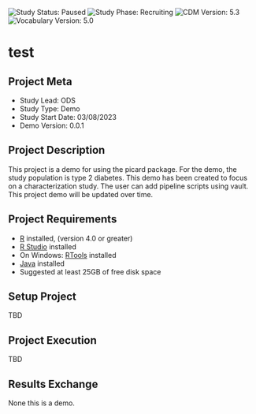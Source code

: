 <img src="https://img.shields.io/badge/Study%20Status-Active-limegreen.svg" alt="Study Status: Paused"/> <img src="https://img.shields.io/badge/Study%20Phase-Initialized-gainsboro.svg" alt="Study Phase: Recruiting"/> <img src="https://img.shields.io/badge/CDM%20Version-5.3-dodgerblue.svg" alt="CDM Version: 5.3"/> <img src="https://img.shields.io/badge/Vocabulary%20Version-5.0-rosybrown.svg" alt="Vocabulary Version: 5.0"/>

# test

## Project Meta

-   Study Lead: ODS
-   Study Type: Demo
-   Study Start Date: 03/08/2023
-   Demo Version: 0.0.1

## Project Description

This project is a demo for using the picard package. For the demo, the study population is type 2 diabetes. This demo has been created to focus on a characterization study. The user can add pipeline scripts using vault. This project demo will be updated over time. 

## Project Requirements

-   [R](https://cloud.r-project.org/) installed, (version 4.0 or greater)
-   [R Studio](https://posit.co/download/rstudio-desktop/) installed
-   On Windows: [RTools](https://cran.r-project.org/bin/windows/Rtools/) installed
-   [Java](https://www.java.com/en/) installed
-   Suggested at least 25GB of free disk space

## Setup Project

TBD

## Project Execution

TBD

## Results Exchange

None this is a demo.
